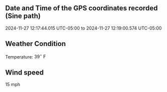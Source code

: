 ## Date and Time of the GPS coordinates recorded (Sine path)
2024-11-27 12:17:44.015 UTC-05:00 to 2024-11-27 12:19:00.574 UTC-05:00

## Weather Condition
Temperature: $39^\circ\ \text{F}$

## Wind speed
15 mph

